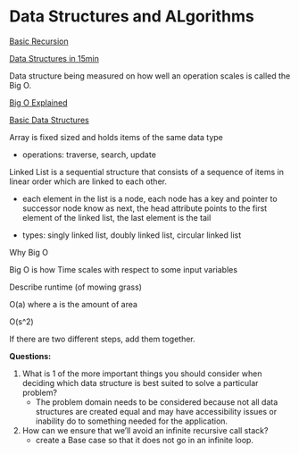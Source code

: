 # Data Structures and ALgorithms

[Basic Recursion](https://www.youtube.com/watch?v=vPEJSJMg4jY)

[Data Structures in 15min](https://www.youtube.com/watch?v=sVxBVvlnJsM)

Data structure being measured on how well an operation scales is called the Big O.

[Big O Explained](https://www.youtube.com/watch?v=v4cd1O4zkGw)

[Basic Data Structures](https://towardsdatascience.com/8-common-data-structures-every-programmer-must-know-171acf6a1a42)

Array is fixed sized and holds items of the same data type

* operations: traverse, search, update

Linked List is a sequential structure that consists of a sequence of items in linear order which are linked to each other.

* each element in the list is a node, each node has a key and pointer to successor node know as next, the head attribute points to the first element of the linked list, the last element is the tail

* types: singly linked list, doubly linked list, circular linked list

Why Big O

Big O is how Time scales with respect to some input variables

Describe runtime (of mowing grass)

O(a) where a is the amount of area

O(s^2)

If there are two different steps, add them together.

**Questions:**

1. What is 1 of the more important things you should consider when deciding which data structure is best suited to solve a particular problem?
    * The problem domain needs to be considered because not all data structures are created equal and may have accessibility issues or inability do to something needed for the application.
2. How can we ensure that we’ll avoid an infinite recursive call stack?
    * create a Base case so that it does not go in an infinite loop.
